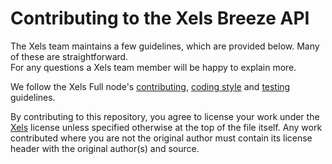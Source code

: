 Contributing to the Xels Breeze API
================================

The Xels team maintains a few guidelines, which are provided below. Many of these are straightforward.  
For any questions a Xels team member will be happy to explain more.

We follow the Xels Full node's [contributing](https://github.com/xelsproject/XelsBitcoinFullNode/blob/master/Documentation/contributing.md), [coding style](https://github.com/xelsproject/XelsBitcoinFullNode/blob/master/Documentation/coding-style.md) and [testing](https://github.com/xelsproject/XelsBitcoinFullNode/blob/master/Documentation/testing-guidelines.md) guidelines.

By contributing to this repository, you agree to license your work under the 
[Xels](https://github.com/xelsproject/XelsBitcoinFullNode/blob/master/LICENSE) license unless specified otherwise at 
the top of the file itself. Any work contributed where you are not the original 
author must contain its license header with the original author(s) and source.
